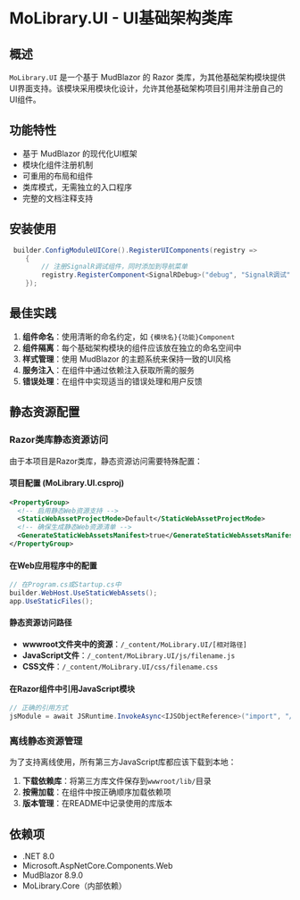 # MoLibrary.UI - UI基础架构类库

## 概述

`MoLibrary.UI` 是一个基于 MudBlazor 的 Razor 类库，为其他基础架构模块提供UI界面支持。该模块采用模块化设计，允许其他基础架构项目引用并注册自己的UI组件。

## 功能特性

- 基于 MudBlazor 的现代化UI框架
- 模块化组件注册机制
- 可重用的布局和组件
- 类库模式，无需独立的入口程序
- 完整的文档注释支持

## 安装使用

```cs
 builder.ConfigModuleUICore().RegisterUIComponents(registry =>
    {
        // 注册SignalR调试组件，同时添加到导航菜单
        registry.RegisterComponent<SignalRDebug>("debug", "SignalR调试", Icons.Material.Filled.ManageAccounts, "SignalR调试", addToNav: true, navOrder: 100);
    });
```

## 最佳实践

1. **组件命名**：使用清晰的命名约定，如 `{模块名}{功能}Component`
2. **组件隔离**：每个基础架构模块的组件应该放在独立的命名空间中
3. **样式管理**：使用 MudBlazor 的主题系统来保持一致的UI风格
4. **服务注入**：在组件中通过依赖注入获取所需的服务
5. **错误处理**：在组件中实现适当的错误处理和用户反馈

## 静态资源配置

### Razor类库静态资源访问

由于本项目是Razor类库，静态资源访问需要特殊配置：

#### 项目配置 (MoLibrary.UI.csproj)
```xml
<PropertyGroup>
  <!-- 启用静态Web资源支持 -->
  <StaticWebAssetProjectMode>Default</StaticWebAssetProjectMode>
  <!-- 确保生成静态Web资源清单 -->
  <GenerateStaticWebAssetsManifest>true</GenerateStaticWebAssetsManifest>
</PropertyGroup>
```

#### 在Web应用程序中的配置
```cs
// 在Program.cs或Startup.cs中
builder.WebHost.UseStaticWebAssets();
app.UseStaticFiles();
```

#### 静态资源访问路径
- **wwwroot文件夹中的资源**：`/_content/MoLibrary.UI/[相对路径]`
- **JavaScript文件**：`/_content/MoLibrary.UI/js/filename.js`
- **CSS文件**：`/_content/MoLibrary.UI/css/filename.css`

#### 在Razor组件中引用JavaScript模块
```cs
// 正确的引用方式
jsModule = await JSRuntime.InvokeAsync<IJSObjectReference>("import", "/_content/MoLibrary.UI/js/module.js");

```

### 离线静态资源管理

为了支持离线使用，所有第三方JavaScript库都应该下载到本地：

1. **下载依赖库**：将第三方库文件保存到`wwwroot/lib/`目录
2. **按需加载**：在组件中按正确顺序加载依赖项
3. **版本管理**：在README中记录使用的库版本

## 依赖项

- .NET 8.0
- Microsoft.AspNetCore.Components.Web
- MudBlazor 8.9.0
- MoLibrary.Core（内部依赖） 